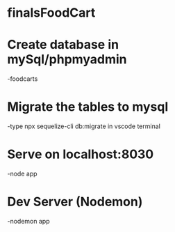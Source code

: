 # finalsFoodCart

# Create database in mySql/phpmyadmin
-foodcarts

# Migrate the tables to mysql
-type npx sequelize-cli db:migrate in vscode terminal

# Serve on localhost:8030
-node app

# Dev Server (Nodemon)
-nodemon app
